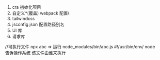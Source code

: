 1. cra 初始化项目
2. 自定义\*(覆盖) webpack 配置\
3. tailwindcss
4. jsconfig.json 配置路径别名
5. UI 库
6. 请求库

//可执行文件 npx abc => 运行 node_modules/bin/abc.js
#!/usr/bin/env/ node 告诉操作系统 该文件由谁来执行
